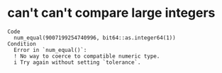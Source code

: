 # can't can't compare large integers

    Code
      num_equal(9007199254740996, bit64::as.integer64(1))
    Condition
      Error in `num_equal()`:
      ! No way to coerce to compatible numeric type.
      i Try again without setting `tolerance`.

